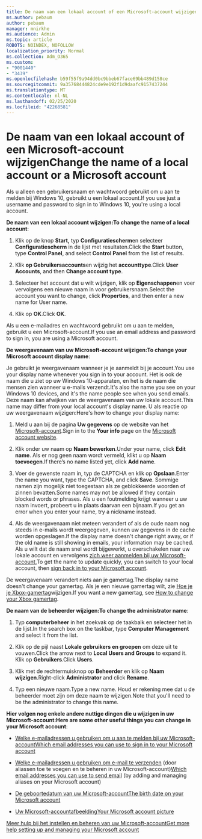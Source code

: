 ```yaml
---
title: De naam van een lokaal account of een Microsoft-account wijzigen
ms.author: pebaum
author: pebaum
manager: mnirkhe
ms.audience: Admin
ms.topic: article
ROBOTS: NOINDEX, NOFOLLOW
localization_priority: Normal
ms.collection: Adm_O365
ms.custom:
- "9001440"
- "3439"
ms.openlocfilehash: b59f55f9a94dd0bc9bbeb67face69bb489d158ce
ms.sourcegitcommit: 9a35768444824cde9e192f1d9daafc9157437244
ms.translationtype: MT
ms.contentlocale: nl-NL
ms.lasthandoff: 02/25/2020
ms.locfileid: "42268581"
---
```

# <a name="change-the-name-of-a-local-account-or-a-microsoft-account"></a><span data-ttu-id="69c19-102">De naam van een lokaal account of een Microsoft-account wijzigen</span><span class="sxs-lookup"><span data-stu-id="69c19-102">Change the name of a local account or a Microsoft account</span></span>

<span data-ttu-id="69c19-103">Als u alleen een gebruikersnaam en wachtwoord gebruikt om u aan te melden bij Windows 10, gebruikt u een lokaal account.</span><span class="sxs-lookup"><span data-stu-id="69c19-103">If you use just a username and password to sign in to Windows 10, you're using a local account.</span></span> 

<span data-ttu-id="69c19-104">**De naam van een lokaal account wijzigen:**</span><span class="sxs-lookup"><span data-stu-id="69c19-104">**To change the name of a local account**:</span></span>

1. <span data-ttu-id="69c19-105">Klik op de knop **Start,** typ **Configuratiescherm**en selecteer **Configuratiescherm** in de lijst met resultaten.</span><span class="sxs-lookup"><span data-stu-id="69c19-105">Click the **Start** button, type **Control Panel**, and select **Control Panel** from the list of results.</span></span>

2. <span data-ttu-id="69c19-106">Klik **op Gebruikersaccounts**en wijzig het **accounttype**.</span><span class="sxs-lookup"><span data-stu-id="69c19-106">Click **User Accounts**, and then **Change account type**.</span></span>

3. <span data-ttu-id="69c19-107">Selecteer het account dat u wilt wijzigen, klik op **Eigenschappen**en voer vervolgens een nieuwe naam in voor gebruikersnaam.</span><span class="sxs-lookup"><span data-stu-id="69c19-107">Select the account you want to change, click **Properties**, and then enter a new name for User name.</span></span>

4. <span data-ttu-id="69c19-108">Klik op **OK**.</span><span class="sxs-lookup"><span data-stu-id="69c19-108">Click **OK**.</span></span>

<span data-ttu-id="69c19-109">Als u een e-mailadres en wachtwoord gebruikt om u aan te melden, gebruikt u een Microsoft-account.</span><span class="sxs-lookup"><span data-stu-id="69c19-109">If you use an email address and password to sign in, you are using a Microsoft account.</span></span>

<span data-ttu-id="69c19-110">**De weergavenaam van uw Microsoft-account wijzigen:**</span><span class="sxs-lookup"><span data-stu-id="69c19-110">**To change your Microsoft account display name**:</span></span>

<span data-ttu-id="69c19-111">Je gebruikt je weergavenaam wanneer je je aanmeldt bij je account.</span><span class="sxs-lookup"><span data-stu-id="69c19-111">You use your display name whenever you sign in to your account.</span></span> <span data-ttu-id="69c19-112">Het is ook de naam die u ziet op uw Windows 10-apparaten, en het is de naam die mensen zien wanneer u e-mails verzendt.</span><span class="sxs-lookup"><span data-stu-id="69c19-112">It's also the name you see on your Windows 10 devices, and it's the name people see when you send emails.</span></span> <span data-ttu-id="69c19-113">Deze naam kan afwijken van de weergavenaam van uw lokale account.</span><span class="sxs-lookup"><span data-stu-id="69c19-113">This name may differ from your local account's display name.</span></span> <span data-ttu-id="69c19-114">U als reactie op uw weergavenaam wijzigen:</span><span class="sxs-lookup"><span data-stu-id="69c19-114">Here's how to change your display name:</span></span>

1. <span data-ttu-id="69c19-115">Meld u aan bij de pagina **Uw gegevens** op de website van het [Microsoft-account](https://account.microsoft.com/).</span><span class="sxs-lookup"><span data-stu-id="69c19-115">Sign in to the **Your info** page on the [Microsoft account website](https://account.microsoft.com/).</span></span>

2. <span data-ttu-id="69c19-116">Klik onder uw naam op **Naam bewerken**.</span><span class="sxs-lookup"><span data-stu-id="69c19-116">Under your name, click **Edit name**.</span></span> <span data-ttu-id="69c19-117">Als er nog geen naam wordt vermeld, klikt u op **Naam toevoegen**.</span><span class="sxs-lookup"><span data-stu-id="69c19-117">If there’s no name listed yet, click **Add name**.</span></span> 

3. <span data-ttu-id="69c19-118">Voer de gewenste naam in, typ de CAPTCHA en klik op **Opslaan**.</span><span class="sxs-lookup"><span data-stu-id="69c19-118">Enter the name you want, type the CAPTCHA, and click **Save**.</span></span> <span data-ttu-id="69c19-119">Sommige namen zijn mogelijk niet toegestaan als ze geblokkeerde woorden of zinnen bevatten.</span><span class="sxs-lookup"><span data-stu-id="69c19-119">Some names may not be allowed if they contain blocked words or phrases.</span></span> <span data-ttu-id="69c19-120">Als u een foutmelding krijgt wanneer u uw naam invoert, probeert u in plaats daarvan een bijnaam.</span><span class="sxs-lookup"><span data-stu-id="69c19-120">If you get an error when you enter your name, try a nickname instead.</span></span>

4. <span data-ttu-id="69c19-121">Als de weergavenaam niet meteen verandert of als de oude naam nog steeds in e-mails wordt weergegeven, kunnen uw gegevens in de cache worden opgeslagen.</span><span class="sxs-lookup"><span data-stu-id="69c19-121">If the display name doesn't change right away, or if the old name is still showing in emails, your information may be cached.</span></span> <span data-ttu-id="69c19-122">Als u wilt dat de naam snel wordt bijgewerkt, u overschakelen naar uw lokale account en vervolgens [zich weer aanmelden bij uw Microsoft-account.](https://account.microsoft.com/)</span><span class="sxs-lookup"><span data-stu-id="69c19-122">To get the name to update quickly, you can switch to your local account, then [sign back in to your Microsoft account](https://account.microsoft.com/).</span></span>

<span data-ttu-id="69c19-123">De weergavenaam verandert niets aan je gamertag.</span><span class="sxs-lookup"><span data-stu-id="69c19-123">The display name doesn't change your gamertag.</span></span> <span data-ttu-id="69c19-124">Als je een nieuwe gamertag wilt, zie [Hoe je je Xbox-gamertag](https://support.xbox.com/id-ID/account-management/change-xbox-live-gamertag)wijzigen.</span><span class="sxs-lookup"><span data-stu-id="69c19-124">If you want a new gamertag, see [How to change your Xbox gamertag](https://support.xbox.com/id-ID/account-management/change-xbox-live-gamertag).</span></span>

<span data-ttu-id="69c19-125">**De naam van de beheerder wijzigen:**</span><span class="sxs-lookup"><span data-stu-id="69c19-125">**To change the administrator name**:</span></span>

1. <span data-ttu-id="69c19-126">Typ **computerbeheer** in het zoekvak op de taakbalk en selecteer het in de lijst.</span><span class="sxs-lookup"><span data-stu-id="69c19-126">In the search box on the taskbar, type **Computer Management** and select it from the list.</span></span>

2. <span data-ttu-id="69c19-127">Klik op de pijl naast **Lokale gebruikers en groepen** om deze uit te vouwen.</span><span class="sxs-lookup"><span data-stu-id="69c19-127">Click the arrow next to **Local Users and Groups** to expand it.</span></span> <span data-ttu-id="69c19-128">Klik op **Gebruikers**.</span><span class="sxs-lookup"><span data-stu-id="69c19-128">Click **Users**.</span></span>

3. <span data-ttu-id="69c19-129">Klik met de rechtermuisknop op **Beheerder** en klik op **Naam wijzigen**.</span><span class="sxs-lookup"><span data-stu-id="69c19-129">Right-click **Administrator** and click **Rename**.</span></span>

4. <span data-ttu-id="69c19-130">Typ een nieuwe naam.</span><span class="sxs-lookup"><span data-stu-id="69c19-130">Type a new name.</span></span> <span data-ttu-id="69c19-131">Houd er rekening mee dat u de beheerder moet zijn om deze naam te wijzigen.</span><span class="sxs-lookup"><span data-stu-id="69c19-131">Note that you'll need to be the administrator to change this name.</span></span>

<span data-ttu-id="69c19-132">**Hier volgen nog enkele andere nuttige dingen die u wijzigen in uw Microsoft-account:**</span><span class="sxs-lookup"><span data-stu-id="69c19-132">**Here are some other useful things you can change in your Microsoft account**:</span></span>

- [<span data-ttu-id="69c19-133">Welke e-mailadressen u gebruiken om u aan te melden bij uw Microsoft-account</span><span class="sxs-lookup"><span data-stu-id="69c19-133">Which email addresses you can use to sign in to your Microsoft account</span></span>](https://support.microsoft.com/help/4026162)

- <span data-ttu-id="69c19-134">[Welke e-mailadressen u gebruiken om e-mail te verzenden](https://support.microsoft.com/help/12407) (door aliassen toe te voegen en te beheren in uw Microsoft-account)</span><span class="sxs-lookup"><span data-stu-id="69c19-134">[Which email addresses you can use to send email](https://support.microsoft.com/help/12407) (by adding and managing aliases on your Microsoft account)</span></span>

- [<span data-ttu-id="69c19-135">De geboortedatum van uw Microsoft-account</span><span class="sxs-lookup"><span data-stu-id="69c19-135">The birth date on your Microsoft account</span></span>](https://support.microsoft.com/help/12411)

- [<span data-ttu-id="69c19-136">Uw Microsoft-accountafbeelding</span><span class="sxs-lookup"><span data-stu-id="69c19-136">Your Microsoft account picture</span></span>](https://support.microsoft.com/help/4026790)

[<span data-ttu-id="69c19-137">Meer hulp bij het instellen en beheren van uw Microsoft-account</span><span class="sxs-lookup"><span data-stu-id="69c19-137">Get more help setting up and managing your Microsoft account</span></span>](https://support.microsoft.com/hub/4294457/microsoft-account-help#manage-account)